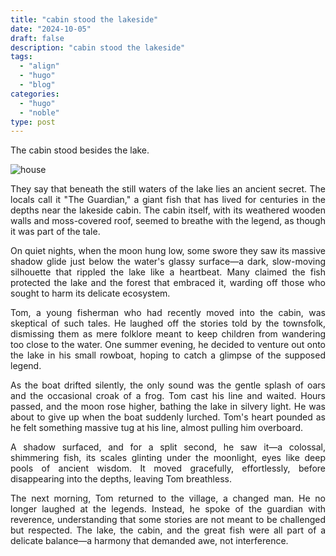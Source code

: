 ```yaml
---
title: "cabin stood the lakeside"
date: "2024-10-05"
draft: false
description: "cabin stood the lakeside"
tags:
  - "align"
  - "hugo"
  - "blog"
categories:
  - "hugo"
  - "noble"
type: post
---
```


The cabin stood besides the lake.

<!--more-->

![house](/images/post/7/house.jpg)


<div style="text-align: justify"> They say that beneath the still waters of the lake lies an ancient secret. The locals call it "The Guardian," a giant fish that has lived for centuries in the depths near the lakeside cabin. The cabin itself, with its weathered wooden walls and moss-covered roof, seemed to breathe with the legend, as though it was part of the tale.

On quiet nights, when the moon hung low, some swore they saw its massive shadow glide just below the water's glassy surface—a dark, slow-moving silhouette that rippled the lake like a heartbeat. Many claimed the fish protected the lake and the forest that embraced it, warding off those who sought to harm its delicate ecosystem.

Tom, a young fisherman who had recently moved into the cabin, was skeptical of such tales. He laughed off the stories told by the townsfolk, dismissing them as mere folklore meant to keep children from wandering too close to the water. One summer evening, he decided to venture out onto the lake in his small rowboat, hoping to catch a glimpse of the supposed legend.

As the boat drifted silently, the only sound was the gentle splash of oars and the occasional croak of a frog. Tom cast his line and waited. Hours passed, and the moon rose higher, bathing the lake in silvery light. He was about to give up when the boat suddenly lurched. Tom's heart pounded as he felt something massive tug at his line, almost pulling him overboard.

A shadow surfaced, and for a split second, he saw it—a colossal, shimmering fish, its scales glinting under the moonlight, eyes like deep pools of ancient wisdom. It moved gracefully, effortlessly, before disappearing into the depths, leaving Tom breathless.

The next morning, Tom returned to the village, a changed man. He no longer laughed at the legends. Instead, he spoke of the guardian with reverence, understanding that some stories are not meant to be challenged but respected. The lake, the cabin, and the great fish were all part of a delicate balance—a harmony that demanded awe, not interference. </div>
